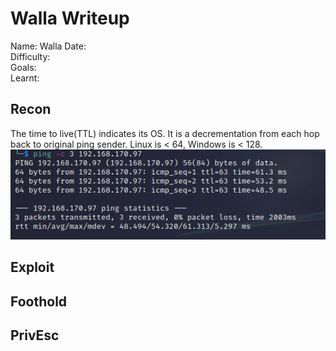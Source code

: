 # Walla Writeup
Name: Walla
Date:  
Difficulty:  
Goals:  
Learnt:

## Recon

The time to live(TTL) indicates its OS. It is a decrementation from each hop back to original ping sender. Linux is < 64, Windows is < 128.
![ping](OS-ProvingGrounds/Walla/Screenshots/ping.png)
	
## Exploit

## Foothold

## PrivEsc

      
